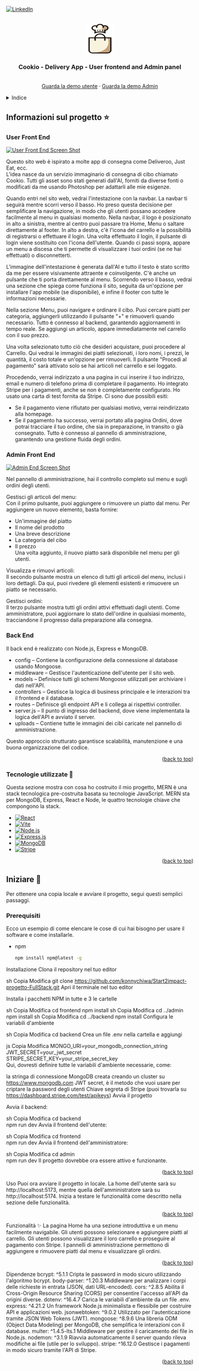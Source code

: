 <a id="readme-top"></a>

<!-- PROJECT SHIELDS -->
[![LinkedIn][linkedin-shield]][linkedin-url]

<!-- PROJECT LOGO -->
<br />
<div align="center">
    <img src="public/assets/cookioLogo.png" alt="Logo" width="80" height="80">

  <h3 align="center">Cookio - Delivery App - User frontend and Admin panel</h3>

  <p align="center">
    <br />
    <a href="https://user-cookio.vercel.app/">Guarda la demo utente</a>
    ·
    <a href="https://admin-cookio.vercel.app/">Guarda la demo Admin</a>
</div>

<!-- TABLE OF CONTENTS -->
<details>
  <summary>Indice</summary>
  <ol>
    <li>
      <a href="#about-the-project">Informazioni sul progetto</a>
      <ul>
        <li><a href="#user-front">User Front End</a></li>
        <li><a href="#admin-front">Admin Front End</a></li>
        <li><a href="#backend">Back End</a></li>
        <li><a href="#built-with">Tecnologie utilizzate</a></li>
      </ul>
    </li>
    <li>
      <a href="#getting-started">Iniziare</a>
      <ul>
        <li><a href="#prerequisites">Prerequisiti</a></li>
        <li><a href="#installation">Installazione</a></li>
      </ul>
    </li>
    <li><a href="#usage">Uso</a></li>
    <li><a href="#features">Funzionalità</a></li>
    <li><a href="#dependencies">Dipendenze</a></li>
    <li><a href="#contact">Contatti</a></li>
  </ol>
</details>

<!-- ABOUT THE PROJECT -->
<a id="about-the-project"></a>
## Informazioni sul progetto ⭐
<a id="user-front"></a>
### User Front End
[![User Front End Screen Shot][user-frontend-screenshot]](https://user-cookio.vercel.app/)

Questo sito web è ispirato a molte app di consegna come Deliveroo, Just Eat, ecc.  
L'idea nasce da un servizio immaginario di consegna di cibo chiamato Cookio. Tutti gli asset sono stati generati dall'AI, forniti da diverse fonti o modificati da me usando Photoshop per adattarli alle mie esigenze.

Quando entri nel sito web, vedrai l'intestazione con la navbar. La navbar ti seguirà mentre scorri verso il basso. Ho preso questa decisione per semplificare la navigazione, in modo che gli utenti possano accedere facilmente al menu in qualsiasi momento. Nella navbar, il logo è posizionato in alto a sinistra, mentre al centro puoi passare tra Home, Menu o saltare direttamente al footer. In alto a destra, c'è l'icona del carrello e la possibilità di registrarsi o effettuare il login. Una volta effettuato il login, il pulsante di login viene sostituito con l'icona dell'utente. Quando ci passi sopra, appare un menu a discesa che ti permette di visualizzare i tuoi ordini (se ne hai effettuati) o disconnetterti.

L'immagine dell'intestazione è generata dall'AI e tutto il testo è stato scritto da me per essere visivamente attraente e coinvolgente. C'è anche un pulsante che ti porta direttamente al menu. Scorrendo verso il basso, vedrai una sezione che spiega come funziona il sito, seguita da un'opzione per installare l'app mobile (se disponibile), e infine il footer con tutte le informazioni necessarie.

Nella sezione Menu, puoi navigare e ordinare il cibo. Puoi cercare piatti per categoria, aggiungerli utilizzando il pulsante "+" e rimuoverli quando necessario. Tutto è connesso al backend, garantendo aggiornamenti in tempo reale. Se aggiungi un articolo, appare immediatamente nel carrello con il suo prezzo.

Una volta selezionato tutto ciò che desideri acquistare, puoi procedere al Carrello. Qui vedrai le immagini dei piatti selezionati, i loro nomi, i prezzi, le quantità, il costo totale e un'opzione per rimuoverli. Il pulsante "Procedi al pagamento" sarà attivato solo se hai articoli nel carrello e sei loggato.

Procedendo, verrai indirizzato a una pagina in cui inserire il tuo indirizzo, email e numero di telefono prima di completare il pagamento. Ho integrato Stripe per i pagamenti, anche se non è completamente configurato. Ho usato una carta di test fornita da Stripe. Ci sono due possibili esiti:

* Se il pagamento viene rifiutato per qualsiasi motivo, verrai reindirizzato alla homepage.
* Se il pagamento ha successo, verrai portato alla pagina Ordini, dove potrai tracciare il tuo ordine, che sia in preparazione, in transito o già consegnato.
Tutto è connesso al pannello di amministrazione, garantendo una gestione fluida degli ordini.

<a id="admin-front"></a>
### Admin Front End
[![Admin End Screen Shot][admin-frontend-screenshot]](https://admin-cookio.vercel.app/)

Nel pannello di amministrazione, hai il controllo completo sul menu e sugli ordini degli utenti.

Gestisci gli articoli del menu:  
Con il primo pulsante, puoi aggiungere o rimuovere un piatto dal menu. Per aggiungere un nuovo elemento, basta fornire:

* Un'immagine del piatto  
* Il nome del prodotto  
* Una breve descrizione  
* La categoria del cibo  
* Il prezzo  
Una volta aggiunto, il nuovo piatto sarà disponibile nel menu per gli utenti.

Visualizza e rimuovi articoli:  
Il secondo pulsante mostra un elenco di tutti gli articoli del menu, inclusi i loro dettagli. Da qui, puoi rivedere gli elementi esistenti e rimuovere un piatto se necessario.

Gestisci ordini:  
Il terzo pulsante mostra tutti gli ordini attivi effettuati dagli utenti. Come amministratore, puoi aggiornare lo stato dell'ordine in qualsiasi momento, tracciandone il progresso dalla preparazione alla consegna.

<a id="backend"></a>
### Back End

Il back end è realizzato con Node.js, Express e MongoDB.  
* config – Contiene la configurazione della connessione al database usando Mongoose.  
* middleware – Gestisce l'autenticazione dell'utente per il sito web.  
* models – Definisce tutti gli schemi Mongoose utilizzati per archiviare i dati nell'API.  
* controllers – Gestisce la logica di business principale e le interazioni tra il frontend e il database.  
* routes – Definisce gli endpoint API e li collega ai rispettivi controller.  
* server.js – Il punto di ingresso del backend, dove viene implementata la logica dell'API e avviato il server.  
* uploads – Contiene tutte le immagini dei cibi caricate nel pannello di amministrazione.

Questo approccio strutturato garantisce scalabilità, manutenzione e una buona organizzazione del codice.

<p align="right">(<a href="#readme-top">back to top</a>)</p>

<a id="built-with"></a>
### Tecnologie utilizzate 🔨

Questa sezione mostra con cosa ho costruito il mio progetto, MERN è una stack tecnologica pre-costruita basata su tecnologie JavaScript. MERN sta per MongoDB, Express, React e Node, le quattro tecnologie chiave che compongono la stack.

* [![React][React.js]][React-url]  
* [![Vite][Vite.js]][Vite-url]  
* [![Node.js][Node.js]][Node-url]  
* [![Express.js][Express.js]][Express-url]  
* [![MongoDB][MongoDB.com]][MongoDB-url]  
* [![Stripe][Stripe.com]][Stripe-url]

<p align="right">(<a href="#readme-top">back to top</a>)</p>

<!-- GETTING -->
<a id="getting-started"></a>
## Iniziare 🔢

Per ottenere una copia locale e avviare il progetto, segui questi semplici passaggi.

### Prerequisiti

Ecco un esempio di come elencare le cose di cui hai bisogno per usare il software e come installarle.  
* npm  
  ```sh
  npm install npm@latest -g
Installazione
Clona il repository nel tuo editor

sh
Copia
Modifica
git clone https://github.com/konnychiwa/Start2impact-progetto-FullStack.git
Apri il terminale nel tuo editor

Installa i pacchetti NPM in tutte e 3 le cartelle

sh
Copia
Modifica
cd frontend
npm install
sh
Copia
Modifica
cd ../admin
npm install
sh
Copia
Modifica
cd ../backend
npm install
Configura le variabili d'ambiente

sh
Copia
Modifica
cd backend
Crea un file .env nella cartella e aggiungi

js
Copia
Modifica
MONGO_URI=your_mongodb_connection_string  
JWT_SECRET=your_jwt_secret  
STRIPE_SECRET_KEY=your_stripe_secret_key  
Qui, dovresti definire tutte le variabili d'ambiente necessarie, come:

la stringa di connessione MongoDB creata creando un cluster su https://www.mongodb.com
JWT secret, è il metodo che vuoi usare per criptare la password degli utenti
Chiave segreta di Stripe (puoi trovarla su https://dashboard.stripe.com/test/apikeys)
Avvia il progetto

Avvia il backend:

sh
Copia
Modifica
cd backend  
npm run dev
Avvia il frontend dell'utente:

sh
Copia
Modifica
cd frontend  
npm run dev
Avvia il frontend dell'amministratore:

sh
Copia
Modifica
cd admin  
npm run dev
Il progetto dovrebbe ora essere attivo e funzionante.

<p align="right">(<a href="#readme-top">back to top</a>)</p>
<a id="usage"></a>

Uso
Puoi ora avviare il progetto in locale. La home dell'utente sarà su http://localhost:5173, mentre quella dell'amministratore sarà su http://localhost:5174. Inizia a testare le funzionalità come descritto nella sezione delle funzionalità.

<p align="right">(<a href="#readme-top">back to top</a>)</p>
<a id="features"></a>

Funzionalità ✨
La pagina Home ha una sezione introduttiva e un menu facilmente navigabile.
Gli utenti possono selezionare e aggiungere piatti al carrello.
Gli utenti possono visualizzare il loro carrello e proseguire al pagamento con Stripe.
I pannelli di amministrazione permettono di aggiungere e rimuovere piatti dal menu e visualizzare gli ordini.
<p align="right">(<a href="#readme-top">back to top</a>)</p>
<a id="dependencies"></a>

Dipendenze
bcrypt: ^5.1.1 Cripta le password in modo sicuro utilizzando l'algoritmo bcrypt.
body-parser: ^1.20.3 Middleware per analizzare i corpi delle richieste in entrata (JSON, dati URL-encoded).
cors: ^2.8.5 Abilita il Cross-Origin Resource Sharing (CORS) per consentire l'accesso all'API da origini diverse.
dotenv: ^16.4.7 Carica le variabili d'ambiente da un file .env.
express: ^4.21.2 Un framework Node.js minimalista e flessibile per costruire API e applicazioni web.
jsonwebtoken: ^9.0.2 Utilizzato per l'autenticazione tramite JSON Web Tokens (JWT).
mongoose: ^8.9.6 Una libreria ODM (Object Data Modeling) per MongoDB, che semplifica le interazioni con il database.
multer: ^1.4.5-lts.1 Middleware per gestire il caricamento dei file in Node.js.
nodemon: ^3.1.9 Riavvia automaticamente il server quando rileva modifiche ai file (utile per lo sviluppo).
stripe: ^16.12.0 Gestisce i pagamenti in modo sicuro tramite l'API di Stripe.
<p align="right">(<a href="#readme-top">back to top</a>)</p>
<a id="contact"></a>

<!-- MARKDOWN LINKS & IMAGES -->
[linkedin-shield]: https://img.shields.io/badge/-LinkedIn-black.svg?style=for-the-badge&logo=linkedin&colorB=555
[linkedin-url]: https://www.linkedin.com/in/pamoda-angelo-konara/

[user-frontend-screenshot]: public/assets/frontend.png
[admin-frontend-screenshot]: public/assets/admin.png

[React.js]: https://img.shields.io/badge/React-20232A?style=for-the-badge&logo=react&logoColor=61DAFB  
[React-url]: https://reactjs.org/  
[Vite.js]: https://img.shields.io/badge/Vite-646CFF?style=for-the-badge&logo=vite&logoColor=white  
[Vite-url]: https://vitejs.dev/  
[Node.js]: https://img.shields.io/badge/Node.js-43853D?style=for-the-badge&logo=node.js&logoColor=white  
[Node-url]: https://nodejs.org/  
[Express.js]: https://img.shields.io/badge/Express.js-000000?style=for-the-badge&logo=express&logoColor=white  
[Express-url]: https://expressjs.com/  
[MongoDB.com]: https://img.shields.io/badge/MongoDB-47A248?style=for-the-badge&logo=mongodb&logoColor=white  
[MongoDB-url]: https://www.mongodb.com/  
[Stripe.com]: https://img.shields.io/badge/Stripe-008CDD?style=for-the-badge&logo=stripe&logoColor=white  
[Stripe-url]: https://stripe.com/  
